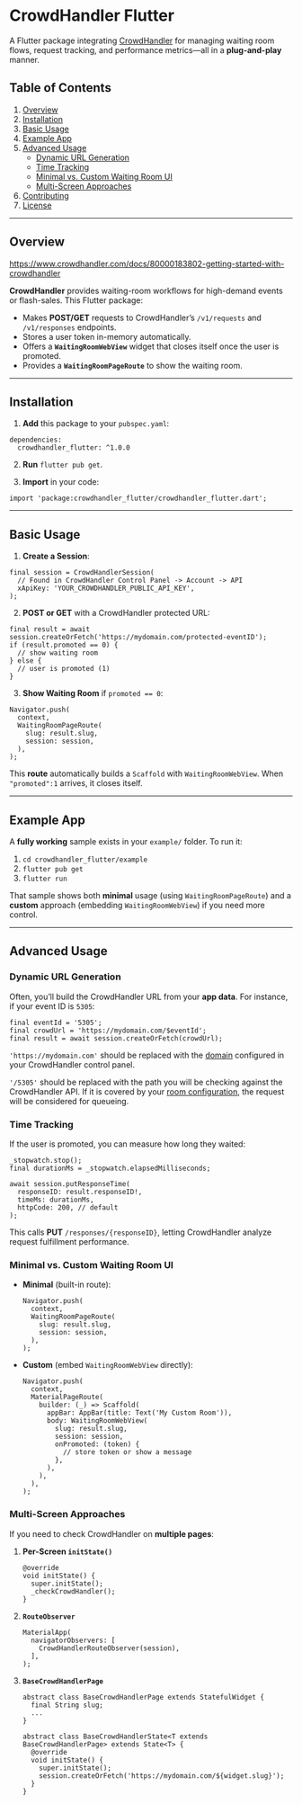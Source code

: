 # CrowdHandler Flutter

A Flutter package integrating [CrowdHandler](https://crowdhandler.com) for managing waiting room flows, request tracking, and performance metrics—all in a **plug-and-play** manner.

## Table of Contents

1. [Overview](#overview)
2. [Installation](#installation)
3. [Basic Usage](#basic-usage)
4. [Example App](#example-app)
5. [Advanced Usage](#advanced-usage)
   - [Dynamic URL Generation](#dynamic-url-generation)
   - [Time Tracking](#time-tracking)
   - [Minimal vs. Custom Waiting Room UI](#minimal-vs-custom-waiting-room-ui)
   - [Multi-Screen Approaches](#multi-screen-approaches)
6. [Contributing](#contributing)
7. [License](#license)

---

## Overview

https://www.crowdhandler.com/docs/80000183802-getting-started-with-crowdhandler

**CrowdHandler** provides waiting-room workflows for high-demand events or flash-sales. This Flutter package:

- Makes **POST/GET** requests to CrowdHandler’s `/v1/requests` and `/v1/responses` endpoints.
- Stores a user token in-memory automatically.
- Offers a **`WaitingRoomWebView`** widget that closes itself once the user is promoted.
- Provides a **`WaitingRoomPageRoute`** to show the waiting room.

---

## Installation

1. **Add** this package to your `pubspec.yaml`:

```
dependencies:
  crowdhandler_flutter: ^1.0.0
```

2. **Run** `flutter pub get`.

3. **Import** in your code:

```
import 'package:crowdhandler_flutter/crowdhandler_flutter.dart';
```

---

## Basic Usage

1. **Create a Session**:

```
final session = CrowdHandlerSession(
  // Found in CrowdHandler Control Panel -> Account -> API 
  xApiKey: 'YOUR_CROWDHANDLER_PUBLIC_API_KEY',
);
```

2. **POST or GET** with a CrowdHandler protected URL:

```
final result = await session.createOrFetch('https://mydomain.com/protected-eventID');
if (result.promoted == 0) {
  // show waiting room
} else {
  // user is promoted (1)
}
```

3. **Show Waiting Room** if `promoted == 0`:

```
Navigator.push(
  context,
  WaitingRoomPageRoute(
    slug: result.slug,
    session: session,
  ),
);
```

This **route** automatically builds a `Scaffold` with `WaitingRoomWebView`. When `"promoted":1` arrives, it closes itself.

---

## Example App

A **fully working** sample exists in your `example/` folder. To run it:

1. `cd crowdhandler_flutter/example`
2. `flutter pub get`
3. `flutter run`

That sample shows both **minimal** usage (using `WaitingRoomPageRoute`) and a **custom** approach (embedding `WaitingRoomWebView`) if you need more control.

---

## Advanced Usage

### Dynamic URL Generation

Often, you’ll build the CrowdHandler URL from your **app data**. For instance, if your event ID is `5305`:

```
final eventId = '5305';
final crowdUrl = 'https://mydomain.com/$eventId';
final result = await session.createOrFetch(crowdUrl);
```

`'https://mydomain.com'` should be replaced with the [domain](https://www.crowdhandler.com/docs/80000955960) configured in your CrowdHandler control panel. 

`'/5305'` should be replaced with the path you will be checking against the CrowdHandler API. If it is covered by your [room configuration](https://www.crowdhandler.com/docs/80000126037-adding-or-editing-a-waiting-room), the request will be considered for queueing. 
 

### Time Tracking

If the user is promoted, you can measure how long they waited:

```
_stopwatch.stop();
final durationMs = _stopwatch.elapsedMilliseconds;

await session.putResponseTime(
  responseID: result.responseID!,
  timeMs: durationMs,
  httpCode: 200, // default
);
```

This calls **PUT** `/responses/{responseID}`, letting CrowdHandler analyze request fulfillment performance.

### Minimal vs. Custom Waiting Room UI

- **Minimal** (built-in route):

  ```
  Navigator.push(
    context,
    WaitingRoomPageRoute(
      slug: result.slug,
      session: session,
    ),
  );
  ```

- **Custom** (embed `WaitingRoomWebView` directly):
  ```
  Navigator.push(
    context,
    MaterialPageRoute(
      builder: (_) => Scaffold(
        appBar: AppBar(title: Text('My Custom Room')),
        body: WaitingRoomWebView(
          slug: result.slug,
          session: session,
          onPromoted: (token) {
            // store token or show a message
          },
        ),
      ),
    ),
  );
  ```

### Multi-Screen Approaches

If you need to check CrowdHandler on **multiple pages**:

1. **Per-Screen `initState()`**

   ```
   @override
   void initState() {
     super.initState();
     _checkCrowdHandler();
   }
   ```

2. **`RouteObserver`**

   ```
   MaterialApp(
     navigatorObservers: [
       CrowdHandlerRouteObserver(session),
     ],
   );
   ```

3. **`BaseCrowdHandlerPage`**

   ```
   abstract class BaseCrowdHandlerPage extends StatefulWidget {
     final String slug;
     ...
   }

   abstract class BaseCrowdHandlerState<T extends BaseCrowdHandlerPage> extends State<T> {
     @override
     void initState() {
       super.initState();
       session.createOrFetch('https://mydomain.com/${widget.slug}');
     }
   }
   ```
